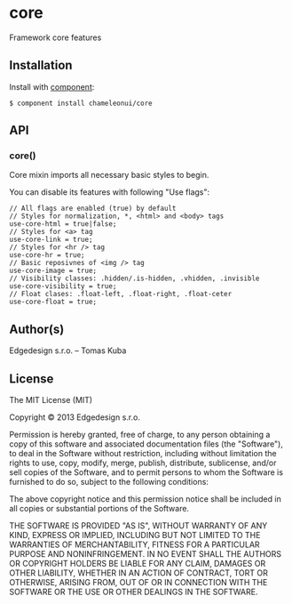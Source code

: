 
# core

  Framework core features

## Installation

Install with [component](http://component.io):

    $ component install chameleonui/core

## API

### core()

Core mixin imports all necessary basic styles to begin. 

You can disable its features with following "Use flags":

```
// All flags are enabled (true) by default
// Styles for normalization, *, <html> and <body> tags
use-core-html = true|false;
// Styles for <a> tag      
use-core-link = true;       
// Styles for <hr /> tag
use-core-hr = true;
// Basic reposivnes of <img /> tag
use-core-image = true;
// Visibility classes: .hidden/.is-hidden, .vhidden, .invisible
use-core-visibility = true; 
// Float clases: .float-left, .float-right, .float-ceter
use-core-float = true;
``` 

## Author(s)

Edgedesign s.r.o. – Tomas Kuba

## License

The MIT License (MIT)

Copyright © 2013 Edgedesign s.r.o.

Permission is hereby granted, free of charge, to any person obtaining a copy
of this software and associated documentation files (the "Software"), to deal
in the Software without restriction, including without limitation the rights
to use, copy, modify, merge, publish, distribute, sublicense, and/or sell
copies of the Software, and to permit persons to whom the Software is
furnished to do so, subject to the following conditions:

The above copyright notice and this permission notice shall be included in
all copies or substantial portions of the Software.

THE SOFTWARE IS PROVIDED "AS IS", WITHOUT WARRANTY OF ANY KIND, EXPRESS OR
IMPLIED, INCLUDING BUT NOT LIMITED TO THE WARRANTIES OF MERCHANTABILITY,
FITNESS FOR A PARTICULAR PURPOSE AND NONINFRINGEMENT. IN NO EVENT SHALL THE
AUTHORS OR COPYRIGHT HOLDERS BE LIABLE FOR ANY CLAIM, DAMAGES OR OTHER
LIABILITY, WHETHER IN AN ACTION OF CONTRACT, TORT OR OTHERWISE, ARISING FROM,
OUT OF OR IN CONNECTION WITH THE SOFTWARE OR THE USE OR OTHER DEALINGS IN
THE SOFTWARE.